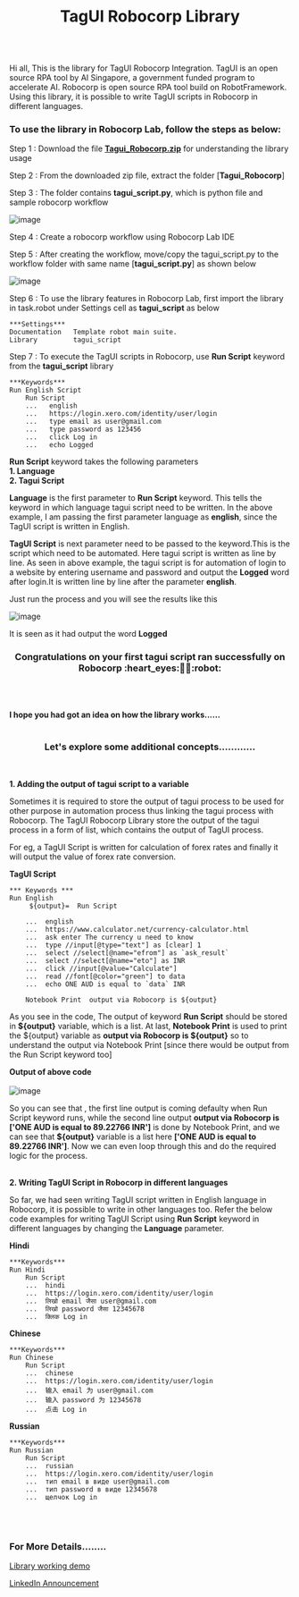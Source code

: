<h1 align="center"><b> TagUI Robocorp Library</b></h1>
<br><br>
<p>Hi all,
This is the library for TagUI Robocorp Integration. TagUI is an open source RPA tool by AI Singapore, a government funded program to accelerate AI. Robocorp is open source RPA tool build on RobotFramework. Using this library, it is possible to write TagUI scripts in Robocorp in different languages.</p>

<h3>To use the library in Robocorp Lab, follow the steps as below: </h3>

Step 1 :  Download the file [<b>Tagui_Robocorp.zip</b>](https://github.com/nived00015/Tagui_Robocorp_Library.git) for understanding the library usage

Step 2 :  From the downloaded zip file, extract the folder [<b>Tagui_Robocorp</b>]

Step 3 :  The folder contains <b>tagui_script.py</b>, which is python file and sample robocorp workflow

![image](https://user-images.githubusercontent.com/64367090/114753898-9a46d580-9d75-11eb-95a9-2ca7fa93d83a.png)

Step 4 :  Create a robocorp workflow using Robocorp Lab IDE

Step 5 : After creating the workflow, move/copy the tagui_script.py to the workflow folder with same name [<b>tagui_script.py</b>] as shown below

![image](https://user-images.githubusercontent.com/64367090/114754483-4092db00-9d76-11eb-8adf-f32176c55b59.png)

Step 6 : To use the library features in Robocorp Lab, first import the library in task.robot under Settings cell as <b>tagui_script</b> as below
```
***Settings***
Documentation   Template robot main suite.
Library         tagui_script
````

Step 7 : To execute the TagUI scripts in Robocorp, use <b>Run Script</b> keyword from the <b>tagui_script</b> library
```
***Keywords***
Run English Script
    Run Script
    ...   english
    ...   https://login.xero.com/identity/user/login
    ...   type email as user@gmail.com
    ...   type password as 123456
    ...   click Log in
    ...   echo Logged
```
<b>Run Script</b> keyword takes the following parameters <br>
<b>1. Language</b><br>
<b>2. Tagui Script</b>

<b>Language</b> is the first parameter to <b>Run Script</b> keyword. This tells the keyword in which language tagui script need to be written. In the above example, I am passing the first parameter language as <b>english</b>, since the TagUI script is written in English.

<b>TagUI Script</b> is next parameter need to be passed to the keyword.This is the script which need to be automated. Here tagui script is written as line by line. As seen in above example, the tagui script is for automation of login to a website by entering username and password and output the <b>Logged</b> word after login.It is written line by line after the parameter <b>english</b>.

Just run the process and you will see the results like this

![image](https://user-images.githubusercontent.com/64367090/114763138-19410b80-9d80-11eb-9f3b-848eb60e6ce5.png)

It is seen as it had output the word <b>Logged</b>

<h3 align="center"><b>Congratulations on your first tagui script ran successfully on Robocorp :heart_eyes:🎉🎉:robot:</b></h3><br><br>

<b>I hope you had got an idea on how the library works......</b><br><br>

<h3 align="center"><b>Let's explore some additional concepts............</b></h3><br>

<b>1. Adding the output of tagui script to a variable</b>

Sometimes it is required to store the output of tagui process to be used for other purpose in automation process thus linking the tagui process with Robocorp. The TagUI Robocorp Library store the output of the tagui process in a form of list, which contains the output of TagUI process.

For eg, a TagUI Script is written for calculation of forex rates and finally it will output the value of forex rate conversion. 

<b>TagUI Script</b>
```
*** Keywords ***
Run English
     ${output}=  Run Script 
    
    ...  english
    ...  https://www.calculator.net/currency-calculator.html
    ...  ask enter The currency u need to know
    ...  type //input[@type="text"] as [clear] 1
    ...  select //select[@name="efrom"] as `ask_result`
    ...  select //select[@name="eto"] as INR
    ...  click //input[@value="Calculate"]
    ...  read //font[@color="green"] to data
    ...  echo ONE AUD is equal to `data` INR
    
    Notebook Print  output via Robocorp is ${output}
```

As you see in the code, The output of keyword <b>Run Script</b> should be stored in <b>${output}</b> variable, which is a list. At last, <b>Notebook Print</b> is used to print the ${output} variable as <b>output via Robocorp is ${output}</b> so to understand the output via Notebook Print [since there would be output from the Run Script keyword too]

<b>Output of above code</b><br><br>
![image](https://user-images.githubusercontent.com/64367090/115036688-5c6bbd80-9eeb-11eb-9c11-08886585bec1.png)

So you can see that , the first line output is coming defaulty when Run Script keyword runs, while the second line output <b>output via Robocorp is ['ONE AUD is equal to 89.22766 INR']</b> is done by Notebook Print, and we can see that <b>${output}</b> variable is a list here <b>['ONE AUD is equal to 89.22766 INR']</b>. Now we can even loop through this and do the required logic for the process.<br><br>



<b>2. Writing TagUI Script in Robocorp in different languages</b><br>

So far, we had seen writing TagUI script written in English language in Robocorp, it is possible to write in other languages too. Refer the below code examples for writing TagUI Script using <b>Run Script</b> keyword in different languages by changing the <b>Language</b> parameter. 

<b>Hindi</b>
```
***Keywords***
Run Hindi
    Run Script
    ...  hindi
    ...  https://login.xero.com/identity/user/login
    ...  लिखो email जैसा user@gmail.com
    ...  लिखो password जैसा 12345678
    ...  क्लिक Log in    
```

<b>Chinese</b>
```
***Keywords***
Run Chinese
    Run Script
    ...  chinese
    ...  https://login.xero.com/identity/user/login
    ...  输入 email 为 user@gmail.com
    ...  输入 password 为 12345678
    ...  点击 Log in
```

<b>Russian</b>
```
***Keywords***
Run Russian
    Run Script
    ...  russian
    ...  https://login.xero.com/identity/user/login
    ...  тип email в виде user@gmail.com
    ...  тип password в виде 12345678
    ...  щелчок Log in
```
<br><br>

<h3> For More Details........</h3>

[Library working demo](https://youtu.be/HAfQpNZVbKI)

[LinkedIn Announcement](https://www.linkedin.com/posts/nived-n-776470139_nived00015taguirobocorplibrary-activity-6787800490831962112-8-wz)
